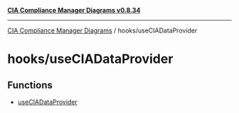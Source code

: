 [**CIA Compliance Manager Diagrams v0.8.34**](../../README.md)

***

[CIA Compliance Manager Diagrams](../../modules.md) / hooks/useCIADataProvider

# hooks/useCIADataProvider

## Functions

- [useCIADataProvider](functions/useCIADataProvider.md)

